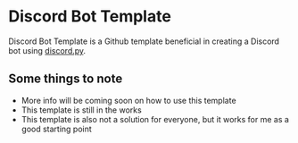 # Discord Bot Template

Discord Bot Template is a Github template beneficial in creating a Discord bot using [discord.py](https://github.com/Rapptz/Discord.py).

## Some things to note
- More info will be coming soon on how to use this template
- This template is still in the works
- This template is also not a solution for everyone, but it works for me as a good starting point